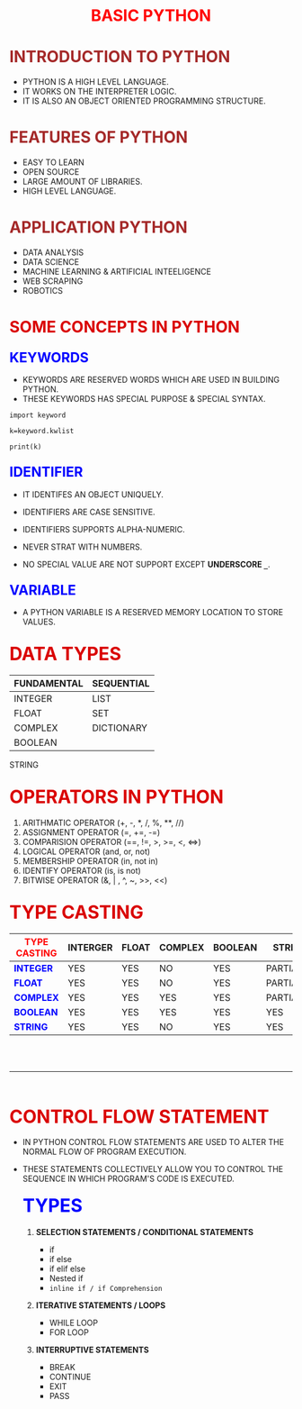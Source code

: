 <h1 style="text-align : center"> <font color="red">BASIC PYTHON </Font></h1>


# <font color="brown">INTRODUCTION TO PYTHON</font>
* PYTHON IS A HIGH LEVEL LANGUAGE.
* IT WORKS ON THE INTERPRETER LOGIC.
* IT IS ALSO AN OBJECT ORIENTED PROGRAMMING STRUCTURE.

 # <font color="brown">FEATURES OF PYTHON</font> 
 * EASY TO LEARN
 * OPEN SOURCE
 * LARGE AMOUNT OF LIBRARIES.
 * HIGH LEVEL LANGUAGE.
  
  # <font color="brown">APPLICATION PYTHON</font>
  * DATA ANALYSIS
  * DATA SCIENCE
  * MACHINE LEARNING & ARTIFICIAL INTEELIGENCE
  * WEB SCRAPING
  * ROBOTICS

# <font color="dark blue" >SOME CONCEPTS IN PYTHON</font>

### <font color="blue" size=5>KEYWORDS</font>
* KEYWORDS ARE RESERVED WORDS WHICH ARE USED IN BUILDING PYTHON.
* THESE KEYWORDS HAS SPECIAL PURPOSE & SPECIAL SYNTAX.
```
import keyword

k=keyword.kwlist

print(k)
```

### <font color="blue" size=5>IDENTIFIER</font>
* IT IDENTIFES AN OBJECT UNIQUELY.
* IDENTIFIERS ARE CASE SENSITIVE.
  
* IDENTIFIERS SUPPORTS ALPHA-NUMERIC.
* NEVER STRAT WITH NUMBERS.
* NO SPECIAL VALUE ARE NOT SUPPORT EXCEPT __UNDERSCORE `_`__.
  
### <font color="blue" size=5>VARIABLE</font>
* A PYTHON VARIABLE IS A RESERVED MEMORY LOCATION TO STORE VALUES.

## <font color="DARK blue" size=6>DATA TYPES</font>

| FUNDAMENTAL | SEQUENTIAL |
-----------  | ----------
INTEGER | LIST
FLOAT | SET
COMPLEX | DICTIONARY
BOOLEAN | 
STRING 


## <font color="DARK blue" size=6>OPERATORS IN PYTHON</font>

1. ARITHMATIC OPERATOR (+, -,  *, /, %, **, //)
2. ASSIGNMENT OPERATOR (=, +=, -=)
3. COMPARISION OPERATOR (==, !=, >, >=, <, <=>)
4. LOGICAL OPERATOR (and, or, not)
5. MEMBERSHIP OPERATOR (in, not in)
6. IDENTIFY OPERATOR (is, is not)
7. BITWISE OPERATOR (&, | , ^, ~, >>, <<)



## <font color="DARK blue" size=6>TYPE CASTING</font>

| <font color="red">TYPE CASTING | INTERGER | FLOAT | COMPLEX | BOOLEAN | STRING |
------- | ------|---------|----------|---------|--------|
<font color="blue">__INTEGER__ | YES | YES | NO | YES | PARTIALLY 
<font color="blue">__FLOAT__ | YES | YES | NO | YES | PARTIALLY
<font color="blue">__COMPLEX__ | YES | YES | YES | YES | PARTIALLY
<font color="blue">__BOOLEAN__ | YES | YES | YES | YES | YES
<font color="blue">__STRING__ | YES | YES | NO | YES | YES
<BR>

<BR>

****  
<BR>

## <font color="DARK blue" size=6>CONTROL FLOW STATEMENT</font>
* IN PYTHON CONTROL FLOW STATEMENTS ARE USED TO ALTER THE NORMAL FLOW OF PROGRAM EXECUTION.
* THESE STATEMENTS COLLECTIVELY ALLOW YOU TO CONTROL THE SEQUENCE IN WHICH PROGRAM'S CODE IS EXECUTED.
  
  #### <font color="blue" size=6>TYPES</font>
  1. __SELECTION STATEMENTS / CONDITIONAL STATEMENTS__
     * if
     * if else
     * if elif else
     * Nested if
     * `inline if / if Comprehension` 
  
  2. __ITERATIVE STATEMENTS / LOOPS__
      * WHILE LOOP
      * FOR LOOP
  
  3. __INTERRUPTIVE STATEMENTS__
      * BREAK
      * CONTINUE
      * EXIT
      * PASS
